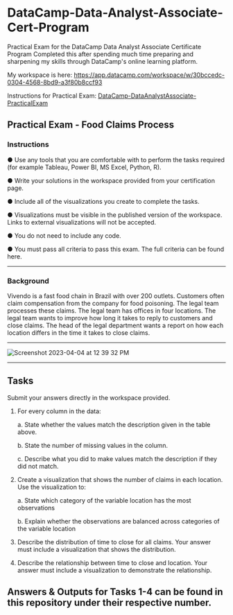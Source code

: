 # DataCamp-Data-Analyst-Associate-Cert-Program
Practical Exam for the DataCamp Data Analyst Associate Certificate Program
Completed this after spending much time preparing and sharpening my skills through DataCamp's online learning platform. 

My workspace is here: https://app.datacamp.com/workspace/w/30bccedc-0304-4568-8bd9-a3f80b8ccf93

Instructions for Practical Exam: [DataCamp-DataAnalystAssociate-PracticalExam](https://github.com/jsech3/DataCamp-Data-Analyst-Associate-Cert-Program/files/11152471/DataCamp-DataAnalystAssociate-PracticalExam.pdf)

## Practical Exam - Food Claims Process
### Instructions

● Use any tools that you are comfortable with to perform the tasks required (for
example Tableau, Power BI, MS Excel, Python, R).

● Write your solutions in the workspace provided from your certification page.

● Include all of the visualizations you create to complete the tasks.

● Visualizations must be visible in the published version of the workspace. Links to
external visualizations will not be accepted.

● You do not need to include any code.

● You must pass all criteria to pass this exam. The full criteria can be found here.
__________________________________________________________________________________________

### Background
Vivendo is a fast food chain in Brazil with over 200 outlets.
Customers often claim compensation from the company for food poisoning.
The legal team processes these claims. The legal team has offices in four locations.
The legal team wants to improve how long it takes to reply to customers and close claims.
The head of the legal department wants a report on how each location differs in the time it
takes to close claims.
___________________________________________________________________________________________

![Screenshot 2023-04-04 at 12 39 32 PM](https://user-images.githubusercontent.com/80558744/229901685-5590c5d2-a995-41b6-80fb-ba5ce18254e8.png)
______________________________________________________________________________________________

## Tasks

Submit your answers directly in the workspace provided.

1. For every column in the data:

    a. State whether the values match the description given in the table above.
    
    b. State the number of missing values in the column.
    
    c. Describe what you did to make values match the description if they did not
    match.
    
    
2. Create a visualization that shows the number of claims in each location. Use the
visualization to:

    a. State which category of the variable location has the most observations
  
    b. Explain whether the observations are balanced across categories of the
    variable location
  
3. Describe the distribution of time to close for all claims. Your answer must include a
  visualization that shows the distribution.
  
4. Describe the relationship between time to close and location. Your answer must
include a visualization to demonstrate the relationship.

## Answers & Outputs for Tasks 1-4 can be found in this repository under their respective number.
